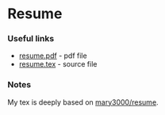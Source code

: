 # Resume

### Useful links
 - [resume.pdf](https://github.com/romanovsavelij/Resume/blob/main/resume.pdf) - pdf file
 - [resume.tex](https://github.com/romanovsavelij/Resume/blob/main/resume.tex) - source file
 
### Notes

My tex is deeply based on [mary3000/resume](https://github.com/mary3000/resume).
